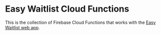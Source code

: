 # Easy Waitlist Cloud Functions

This is the collection of Firebase Cloud Functions that works with the [Easy Waitlist web app](https://github.com/Carpe-Diem-Productions/easy-waitlist-app).
